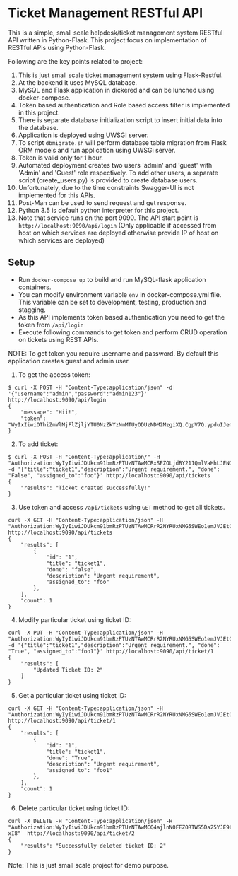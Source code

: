 Ticket Management RESTful API
=============

This is a simple, small scale helpdesk/ticket management system RESTful API written in Python-Flask. 
This project focus on implementation of RESTful APIs using Python-Flask.

Following are the key points related to project:
1. This is just small scale ticket management system using Flask-Restful.
2. At the backend it uses MySQL database.
3. MySQL and Flask application in dickered and can be lunched using docker-compose.
4. Token based authentication and Role based access filter is implemented in this project.
5. There is separate database initialization script to insert initial data into the database.
6. Application is deployed using UWSGI server.
7. To script `dbmigrate.sh` will perform database table migration from Flask ORM models 
and run application using UWSGi server.
8. Token is valid only for 1 hour.
9. Automated deployment creates two users 'admin' and 'guest' with 'Admin' and 'Guest' role respectively. 
To add other users, a separate script (create_users.py) is provided to create database users.
10. Unfortunately, due to the time constraints Swagger-UI is not implemented for this APIs.
11. Post-Man can be used to send request and get response.
12. Python 3.5 is default python interpreter for this project.
13. Note that service runs on the port 9090. The API start point is `http://localhost:9090/api/login` 
(Only applicable if accessed from host on which services are deployed otherwise provide 
IP of host on which services are deployed) 

Setup
-----
- Run `docker-compose up` to build and run MySQL-flask application containers.
- You can modify environment variable `env` in docker-compose.yml file. This variable can be set to development, testing, production and stagging.
- As this API implements token based authentication you need to get the token from `/api/login` 
- Execute following commands to get token and perform CRUD operation on tickets using REST APIs. 

NOTE: To get token you require username and password. By default this application creates guest and admin user.

1. To get the access token:
```
$ curl -X POST -H "Content-Type:application/json" -d '{"username":"admin","password":"admin123"}' http://localhost:9090/api/login
{
    "message": "Hii!",
    "token": "WyIxIiwiOThiZmVlMjFlZjljYTU0NzZkYzNmMTUyODUzNDM2MzgiXQ.CgpV7Q.ypduIJefgJAdHAbB_WIrLzfsXYc"
}
```

2. To add ticket:
```
$ curl -X POST -H "Content-Type:application/" -H "Authorization:WyIyIiwiJDUkcm91bmRzPTUzNTAwMCRxSEZOLjdBY211QmlVaHhLJENOTmZ5SmRvZnFWUHRDVXRpQUx1TTgvRjJNOEVuanRBY1ZjLlZXdzB3cjAiXQ.XCmHGg.XSdOnMKbCRS8DCZ8QTaFiIvlIoA" -d '{"title":"ticket1","description":"Urgent requirement.", "done": "False", "assigned_to":"foo"}' http://localhost:9090/api/tickets
{
    "results": "Ticket created successfully!"
}
```

3. Use token and access `/api/tickets` using `GET` method to get all tickets.
```
curl -X GET -H "Content-Type:application/json" -H "Authorization:WyIyIiwiJDUkcm91bmRzPTUzNTAwMCRrR2NYRUxNMG5SWEo1emJVJEt0TUZKQ2FKMi9LTFVHUGFLZzJTbXZMdzd0by5UYWFBNTlLRElHN1VPQjYiXQ.XCmPrg.1XsgMVETYg7CkHPxIijxWgXphZ4" http://localhost:9090/api/tickets
{
    "results": [
        {
            "id": "1",
            "title": "ticket1",
            "done": "false",
            "description": "Urgent requirement",
            "assigned_to": "foo"
        },
    ],
    "count": 1
}
```

4. Modify particular ticket using ticket ID:
```
curl -X PUT -H "Content-Type:application/json" -H "Authorization:WyIyIiwiJDUkcm91bmRzPTUzNTAwMCRrR2NYRUxNMG5SWEo1emJVJEt0TUZKQ2FKMi9LTFVHUGFLZzJTbXZMdzd0by5UYWFBNTlLRElHN1VPQjYiXQ.XCmPrg.1XsgMVETYg7CkHPxIijxWgXphZ4" -d '{"title":"ticket1","description":"Urgent requirement.", "done": "True", "assigned_to":"foo1"}' http://localhost:9090/api/ticket/1
{
    "results": [
        "Updated Ticket ID: 2"
    ]
}
``` 

5. Get a particular ticket using ticket ID:
```
curl -X GET -H "Content-Type:application/json" -H "Authorization:WyIyIiwiJDUkcm91bmRzPTUzNTAwMCRrR2NYRUxNMG5SWEo1emJVJEt0TUZKQ2FKMi9LTFVHUGFLZzJTbXZMdzd0by5UYWFBNTlLRElHN1VPQjYiXQ.XCmPrg.1XsgMVETYg7CkHPxIijxWgXphZ4" http://localhost:9090/api/ticket/1
{
    "results": [
        {
            "id": "1",
            "title": "ticket1",
            "done": "True",
            "description": "Urgent requirement",
            "assigned_to": "foo1"
        },
    ],
    "count": 1
}
```

6. Delete particular ticket using ticket ID:
```
curl -X DELETE -H "Content-Type:application/json" -H "Authorization:WyIyIiwiJDUkcm91bmRzPTUzNTAwMCQ4ajlnN0FEZ0RTWS5Da25YJE9LelN1MmVBY2lqcnlOdC5hbzRkaGpCSE02aC5rTlpKaFdhZWpnZDJKMzAiXQ.XCmTUQ.sQl7EAiSlgBxJld4z5hvI6j-xI8"  http://localhost:9090/api/ticket/2
{
    "results": "Successfully deleted ticket ID: 2"
}
```

Note: This is just small scale project for demo purpose.
